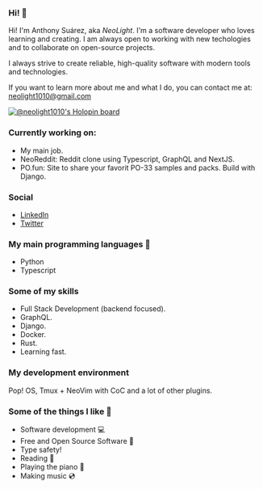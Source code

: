 ### Hi! 👋
Hi! I'm Anthony Suárez, aka *NeoLight*. I'm a software developer who loves learning and creating. I am always open to working with new techologies and to collaborate on open-source projects.

I always strive to create reliable, high-quality software with modern tools and technologies.

If you want to learn more about me and what I do, you can contact me at: <neolight1010@gmail.com>

[![@neolight1010's Holopin board](https://holopin.io/api/user/board?user=neolight1010)](https://holopin.io/@neolight1010)

### Currently working on:

- My main job.
- NeoReddit: Reddit clone using Typescript, GraphQL and NextJS.
- PO.fun: Site to share your favorit PO-33 samples and packs. Build with Django.

### Social
- [LinkedIn](https://www.linkedin.com/in/neolight1010/)
- [Twitter](https://twitter.com/NeoLight1010)

### My main programming languages 🔡
- Python
- Typescript

### Some of my skills
- Full Stack Development (backend focused).
- GraphQL.
- Django.
- Docker.
- Rust.
- Learning fast.

### My development environment
Pop! OS, Tmux + NeoVim with CoC and a lot of other plugins.

### Some of the things I like 💝
- Software development 💻
- Free and Open Source Software 📖
- Type safety!
- Reading 📘
- Playing the piano 🎹
- Making music 💿
